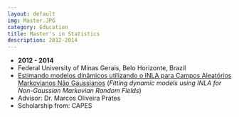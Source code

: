 ```yaml
---
layout: default
img: Master.JPG
category: Education
title: Master's in Statistics
description: 2012-2014
---
```


* __2012 - 2014__
* Federal University of Minas Gerais, Belo Horizonte, Brazil
* [Estimando modelos dinâmicos utilizando o INLA para Campos Aleatórios Markovianos Não Gaussianos](http://www.est.ufmg.br/portal/arquivos/mestrado/dissertacoes/dissertacao_renan_xavier_cortes.pdf) (*Fitting dynamic models using INLA for Non-Gaussian Markovian Random Fields*)
* Advisor: Dr. Marcos Oliveira Prates
* Scholarship from: CAPES

